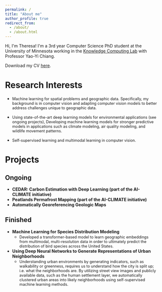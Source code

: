 ```yaml
---
permalink: /
title: "About me"
author_profile: true
redirect_from: 
  - /about/
  - /about.html
---
```


Hi, I'm Theresa! I'm a 3rd year Computer Science PhD student at the University of Minnesota working in the [Knowledge Computing Lab](https://knowledge-computing.github.io/) with Professor Yao-Yi Chiang.

Download my CV [here](/files/cv_012025.pdf).

# Research Interests
  * <span style="font-size: 0.9em;"> Machine learning for spatial problems and geographic data. Specifically, my background is in computer vision and adapting computer vision models to better address challenges unique to geographic data. </span>

  * <span style="font-size: 0.9em;"> Using state-of-the-art deep learning models for environmental applications (see ongoing projects), Developing machine learning models for stronger predictive models in applications such as climate modeling, air quality modeling, and wildlife movement patterns. </span>

  * <span style="font-size: 0.9em;"> Self-supervised learning and multimodal learning in computer vision. </span>

# Projects
## Ongoing
  * **CEDAR: Carbon Estimation with Deep Learning (part of the AI-CLIMATE initiative)**
  * **Peatlands Permafrost Mapping (part of the AI-CLIMATE initiative)**
  * **Automatically Georeferencing Geologic Maps**
## Finished
  * **Machine Learning for Species Distribution Modeling**
    * <span style="font-size: 0.9em;"> Developed a transformer-based model to learn geographic embeddings from multimodal, multi-resolution data in order to ultimately predict the distribution of bird species across the United States. </span>
  * **Using Deep Neural Networks to Generate Representations of Urban Neighborhoods** 
    * <span style="font-size: 0.9em;"> Understanding urban environments by generating indicators, such as walkability or greenness, requires us to understand how the city is split up; i.e. what the neighborhoods are. By utilizing street view images and publicly available data, such as the human settlement layer, we automatically clustered urban areas into likely neighborhoods using self-supervised machine learning methods. </span>
